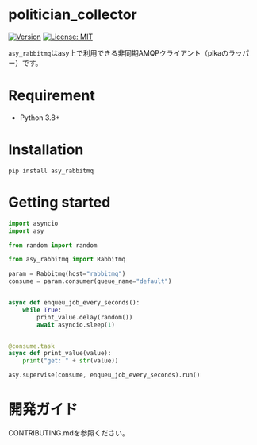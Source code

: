 # politician_collector
[![Version](https://img.shields.io/pypi/v/asy)](https://pypi.org/project/asy)
[![License: MIT](https://img.shields.io/badge/license-MIT-yellow.svg)](https://opensource.org/licenses/MIT)

`asy_rabbitmq`はasy上で利用できる非同期AMQPクライアント（pikaのラッパー）です。


# Requirement

- Python 3.8+

# Installation

``` shell
pip install asy_rabbitmq
```

# Getting started
``` Python
import asyncio
import asy

from random import random

from asy_rabbitmq import Rabbitmq

param = Rabbitmq(host="rabbitmq")
consume = param.consumer(queue_name="default")


async def enqueu_job_every_seconds():
    while True:
        print_value.delay(random())
        await asyncio.sleep(1)


@consume.task
async def print_value(value):
    print("get: " + str(value))

asy.supervise(consume, enqueu_job_every_seconds).run()
```

# 開発ガイド
CONTRIBUTING.mdを参照ください。

